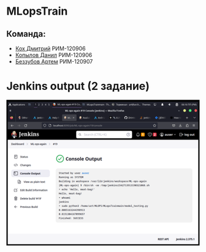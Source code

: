 # MLopsTrain
## Команда:
- [Кох Дмитрий](https://github.com/KDA-koh) РИМ-120906 
- [Копылов Данил](https://github.com/XYPMA-11) РИМ-120906 
- [Беззубов Артем](https://github.com/Drimkore) РИМ-120907 
# Jenkins output (2 задание)
![Jenkins output](https://github.com/Drimkore/MLopsTrain/blob/main/3a0de6e2721ec43e.png)

